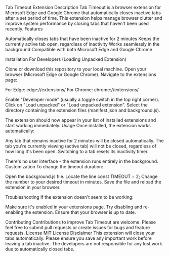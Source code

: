 Tab Timeout Extension
Description
Tab Timeout is a browser extension for Microsoft Edge and Google Chrome that automatically closes inactive tabs after a set period of time. This extension helps manage browser clutter and improve system performance by closing tabs that haven't been used recently.
Features

Automatically closes tabs that have been inactive for 2 minutes
Keeps the currently active tab open, regardless of inactivity
Works seamlessly in the background
Compatible with both Microsoft Edge and Google Chrome

Installation
For Developers (Loading Unpacked Extension)

Clone or download this repository to your local machine.
Open your browser (Microsoft Edge or Google Chrome).
Navigate to the extensions page:

For Edge: edge://extensions/
For Chrome: chrome://extensions/


Enable "Developer mode" (usually a toggle switch in the top right corner).
Click on "Load unpacked" or "Load unpacked extension".
Select the directory containing the extension files (manifest.json and background.js).

The extension should now appear in your list of installed extensions and start working immediately.
Usage
Once installed, the extension works automatically:

Any tab that remains inactive for 2 minutes will be closed automatically.
The tab you're currently viewing (active tab) will not be closed, regardless of how long it's been open.
Switching to a tab resets its inactivity timer.

There's no user interface - the extension runs entirely in the background.
Customization
To change the timeout duration:

Open the background.js file.
Locate the line const TIMEOUT = 2;
Change the number to your desired timeout in minutes.
Save the file and reload the extension in your browser.

Troubleshooting
If the extension doesn't seem to be working:

Make sure it's enabled in your extensions page.
Try disabling and re-enabling the extension.
Ensure that your browser is up to date.

Contributing
Contributions to improve Tab Timeout are welcome. Please feel free to submit pull requests or create issues for bugs and feature requests.
License
MIT License
Disclaimer
This extension will close your tabs automatically. Please ensure you save any important work before leaving a tab inactive. The developers are not responsible for any lost work due to automatically closed tabs.
